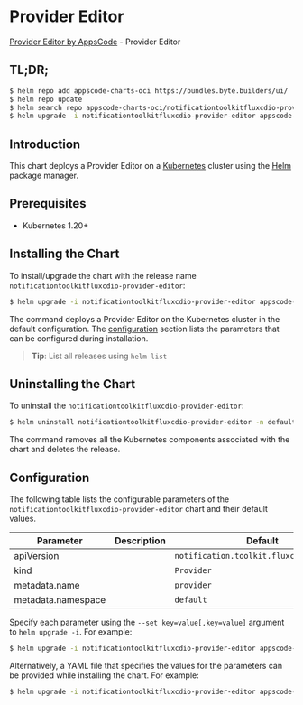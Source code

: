 # Provider Editor

[Provider Editor by AppsCode](https://appscode.com) - Provider Editor

## TL;DR;

```bash
$ helm repo add appscode-charts-oci https://bundles.byte.builders/ui/
$ helm repo update
$ helm search repo appscode-charts-oci/notificationtoolkitfluxcdio-provider-editor --version=v0.7.0
$ helm upgrade -i notificationtoolkitfluxcdio-provider-editor appscode-charts-oci/notificationtoolkitfluxcdio-provider-editor -n default --create-namespace --version=v0.7.0
```

## Introduction

This chart deploys a Provider Editor on a [Kubernetes](http://kubernetes.io) cluster using the [Helm](https://helm.sh) package manager.

## Prerequisites

- Kubernetes 1.20+

## Installing the Chart

To install/upgrade the chart with the release name `notificationtoolkitfluxcdio-provider-editor`:

```bash
$ helm upgrade -i notificationtoolkitfluxcdio-provider-editor appscode-charts-oci/notificationtoolkitfluxcdio-provider-editor -n default --create-namespace --version=v0.7.0
```

The command deploys a Provider Editor on the Kubernetes cluster in the default configuration. The [configuration](#configuration) section lists the parameters that can be configured during installation.

> **Tip**: List all releases using `helm list`

## Uninstalling the Chart

To uninstall the `notificationtoolkitfluxcdio-provider-editor`:

```bash
$ helm uninstall notificationtoolkitfluxcdio-provider-editor -n default
```

The command removes all the Kubernetes components associated with the chart and deletes the release.

## Configuration

The following table lists the configurable parameters of the `notificationtoolkitfluxcdio-provider-editor` chart and their default values.

|     Parameter      | Description |                       Default                       |
|--------------------|-------------|-----------------------------------------------------|
| apiVersion         |             | <code>notification.toolkit.fluxcd.io/v1beta3</code> |
| kind               |             | <code>Provider</code>                               |
| metadata.name      |             | <code>provider</code>                               |
| metadata.namespace |             | <code>default</code>                                |


Specify each parameter using the `--set key=value[,key=value]` argument to `helm upgrade -i`. For example:

```bash
$ helm upgrade -i notificationtoolkitfluxcdio-provider-editor appscode-charts-oci/notificationtoolkitfluxcdio-provider-editor -n default --create-namespace --version=v0.7.0 --set apiVersion=notification.toolkit.fluxcd.io/v1beta3
```

Alternatively, a YAML file that specifies the values for the parameters can be provided while
installing the chart. For example:

```bash
$ helm upgrade -i notificationtoolkitfluxcdio-provider-editor appscode-charts-oci/notificationtoolkitfluxcdio-provider-editor -n default --create-namespace --version=v0.7.0 --values values.yaml
```
